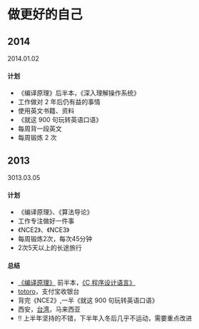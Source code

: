 # 做更好的自己

## 2014

2014.01.02

#### 计划

- 《编译原理》后半本，《深入理解操作系统》
- 工作做对 2 年后仍有益的事情
- 使用英文书籍、资料
- 《就这 900 句玩转英语口语》
- 每周背一段英文
- 每周锻炼 2 次

## 2013

3013.03.05

#### 计划

- 《编译原理》、《算法导论》
- 工作专注做好一件事
- 《NCE2》、《NCE3》
- 每周锻炼2次，每次45分钟
- 2次5天以上的长途旅行

#### 总结

- [《编译原理》](https://github.com/fool2fish/dragon-book-exercise-answers) 前半本，[《C 程序设计语言》](https://github.com/fool2fish/the-c-programming-language-exercise-answers)
- [totoro](http://totorojs.org)，支付宝收银台
- 背完《NCE2》,一半《就这 900 句玩转英语口语》
- 西安，[台湾](https://github.com/fool2fish/blog/issues/2)，马来西亚
- !! 上半年坚持的不错，下半年入冬后几乎不运动，需要重点改进
